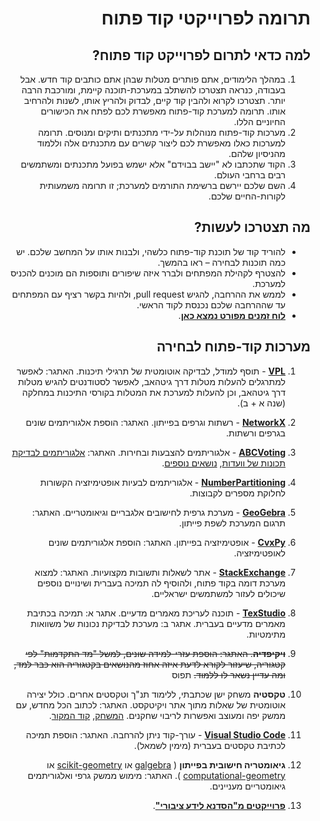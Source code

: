 <div dir='rtl' lang='he'>

# תרומה לפרוייקטי קוד פתוח

## למה כדאי לתרום לפרוייקט קוד פתוח?

1. במהלך הלימודים, אתם פותרים מטלות שבהן אתם כותבים קוד חדש. אבל בעבודה, כנראה תצטרכו להשתלב במערכת-תוכנה קיימת, ומורכבת הרבה יותר. תצטרכו לקרוא ולהבין קוד קיים, לבדוק ולהריץ אותו, לשנות ולהרחיב אותו. תרומה למערכת קוד-פתוח מאפשרת לכם לפתח את הכישורים החיוניים הללו.
2. מערכות קוד-פתוח מנוהלות על-ידי מתכנתים ותיקים ומנוסים. תרומה למערכות כאלו מאפשרת לכם ליצור קשרים עם מתכנתים אלה וללמוד מהניסיון שלהם.
3. הקוד שתכתבו לא "יישב בבוידם" אלא ישמש בפועל מתכנתים ומשתמשים רבים ברחבי העולם.
4. השם שלכם יירשם ברשימת התורמים למערכת; זו תרומה משמעותית לקורות-החיים שלכם.

## מה תצטרכו לעשות?

 * להוריד קוד של תוכנת קוד-פתוח כלשהי, ולבנות אותו על המחשב שלכם. יש כמה תוכנות לבחירה – ראו בהמשך.
 * להצטרף לקהילת המפתחים ולברר איזה שיפורים ותוספות הם מוכנים להכניס למערכת.
 * לממש את ההרחבה, להגיש pull request, ולהיות בקשר רציף עם המפתחים עד שההרחבה שלכם נכנסת לקוד הראשי.
 * **[לוח זמנים מפורט נמצא כאן](timetable.md)**.

## מערכות קוד-פתוח לבחירה

1. **[VPL](https://github.com/jcrodriguez-dis/moodle-mod_vpl)** - תוסף למודל, לבדיקה אוטומטית של תרגילי תיכנות.
האתגר: לאפשר למתרגלים להעלות מטלות דרך גיטהאב, לאפשר לסטודנטים להגיש מטלות דרך גיטהאב, וכן להעלות למערכת את המטלות בקורסי התיכנות במחלקה (שנה א + ב).

3. **[NetworkX](https://github.com/networkx/networkx/blob/main/CONTRIBUTING.rst)**  - רשתות וגרפים בפייתון. האתגר:  הוספת אלגוריתמים שונים בגרפים ורשתות.

4. **[ABCVoting](https://github.com/martinlackner/abcvoting)** - אלגוריתמים להצבעות ובחירות.
האתגר:
[אלגוריתמים לבדיקת תכונות של וועדות](https://github.com/martinlackner/abcvoting/issues/19),
[נושאים נוספים](https://github.com/martinlackner/abcvoting/issues).

1. **[NumberPartitioning](https://github.com/fuglede/numberpartitioning)** - אלגוריתמים לבעיות אופטימיזציה הקשורות לחלוקת מספרים לקבוצות.

1. **[GeoGebra](https://github.com/geogebra/geogebra)** - מערכת גרפית לחישובים אלגבריים וגיאומטריים. האתגר: תרגום המערכת לשפת פייתון.

1. **[CvxPy](https://github.com/cvxpy/cvxpy#contributing)**  - אופטימיזציה בפייתון. 
האתגר:  הוספת אלגוריתמים שונים לאופטימיזציה.

2. **[StackExchange](http://stackexchange.com)** -  אתר לשאלות ותשובות מקצועיות. 
האתגר: למצוא מערכת דומה בקוד פתוח, ולהוסיף לה תמיכה בעברית ושינויים נוספים שיכולים לעזור למשתמשים ישראליים.

1. **[TexStudio](https://github.com/texstudio-org/texstudio)** - תוכנה לעריכת מאמרים מדעיים.
אתגר א: תמיכה בכתיבת מאמרים מדעיים בעברית. 
אתגר ב: מערכת לבדיקת נכונות של משוואות מתימטיות. 

1. ~~**ויקיפדיה**.  האתגר:  הוספת עזרי-למידה שונים, למשל "מד התקדמות" לפי קטגוריה, שיעזור לקורא לדעת איזה אחוז מהנושאים בקטגוריה הוא כבר למד, ומה עדיין נשאר לו ללמוד.~~
תפוס

1. **טקסטיה**
 משחק ישן שכתבתי, ללימוד תנ"ך וטקסטים אחרים. כולל יצירה אוטומטית של שאלות מתוך אתר ויקיטקסט.
 האתגר: לכתוב הכל מחדש, עם ממשק יפה ומעוצב ואפשרות לריבוי שחקנים.
 [המשחק](http://tora.us.fm/quest/world/land.php?title=%D7%9E%D7%A9%D7%97%D7%A7%3A%D7%98%D7%A7%D7%A1%D7%98%D7%99%D7%94%2F%D7%90%D7%A8%D7%A5-%D7%94%D7%9E%D7%A7%D7%A8%D7%90),
 [קוד המקור](https://github.com/erelsgl/textia).

1. **[Visual Studio Code](https://github.com/microsoft/vscode)**  -  עורך-קוד ניתן להרחבה.
האתגר: הוספת תמיכה לכתיבת טקסטים בעברית (מימין לשמאל).

1. **גיאומטריה חישובית בפייתון** ( [galgebra](https://github.com/pygae/galgebra)  או [scikit-geometry](https://wolfv.medium.com/introducing-scikit-geometry-ae1dccaad5fd) או [computational-geometry](https://www.toptal.com/python/computational-geometry-in-python-from-theory-to-implementation) ). 
האתגר: מימוש ממשק גרפי ואלגוריתמים גיאומטריים מעניינים.

1. **[פרוייקטים מ"הסדנא לידע ציבורי"](https://www.hasadna.org.il/%D7%94%D7%AA%D7%A0%D7%93%D7%91%D7%95%D7%AA/)**.

</div>